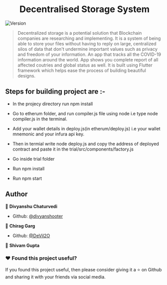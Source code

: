 <h1 align="center">Decentralised Storage System</h1>

<p>
  <img alt="Version" src="https://img.shields.io/badge/version-1.1.1-blue.svg?cacheSeconds=2592000" />
</p>


> Decentralized storage is a potential solution that Blockchain companies are researching and implementing. It is a system of being able to store your files without having to reply on large, centralized silos of data that don't undermine important values such as privacy and freedom of your information. An app that tracks all the COVID-19 information around the world. App shows you complete report of all affected coutries and global status as well. It is built using Flutter framework which helps ease the process of building beautiful designs.

## Steps for building project are :-

* In the projecy directory run npm install

* Go to etherum folder, and run compiler.js file using node i.e type node compiler.js in the terminal.

* Add your wallet details in deploy.js(in etherum/deploy.js) i.e your wallet mnemonic and your infura api key.

* Then in termial write node deploy.js and copy the address of deployed contract and paste it in the trial/src/components/factory.js

* Go inside trial folder

* Run npm install

* Run npm start 

## Author

👤 **Divyanshu Chaturvedi**
* Github: [@divyanshooter](https://github.com/divyanshooter)

👤 **Chirag Garg**
* Github: [@DeVil2O](https://github.com/DeVil2O)

👤 **Shivam Gupta**

### :heart: Found this project useful?

If you found this project useful, then please consider giving it a :star: on Github and sharing it with your friends via social media.


